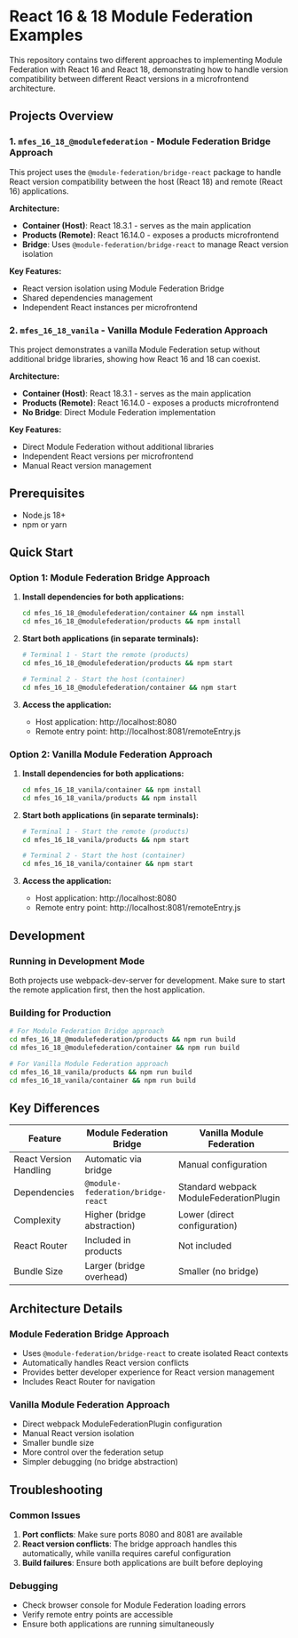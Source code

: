 # React 16 & 18 Module Federation Examples

This repository contains two different approaches to implementing Module Federation with React 16 and React 18, demonstrating how to handle version compatibility between different React versions in a microfrontend architecture.

## Projects Overview

### 1. `mfes_16_18_@modulefederation` - Module Federation Bridge Approach
This project uses the `@module-federation/bridge-react` package to handle React version compatibility between the host (React 18) and remote (React 16) applications.

**Architecture:**
- **Container (Host)**: React 18.3.1 - serves as the main application
- **Products (Remote)**: React 16.14.0 - exposes a products microfrontend
- **Bridge**: Uses `@module-federation/bridge-react` to manage React version isolation

**Key Features:**
- React version isolation using Module Federation Bridge
- Shared dependencies management
- Independent React instances per microfrontend

### 2. `mfes_16_18_vanila` - Vanilla Module Federation Approach
This project demonstrates a vanilla Module Federation setup without additional bridge libraries, showing how React 16 and 18 can coexist.

**Architecture:**
- **Container (Host)**: React 18.3.1 - serves as the main application
- **Products (Remote)**: React 16.14.0 - exposes a products microfrontend
- **No Bridge**: Direct Module Federation implementation

**Key Features:**
- Direct Module Federation without additional libraries
- Independent React versions per microfrontend
- Manual React version management

## Prerequisites

- Node.js 18+ 
- npm or yarn

## Quick Start

### Option 1: Module Federation Bridge Approach

1. **Install dependencies for both applications:**
   ```bash
   cd mfes_16_18_@modulefederation/container && npm install
   cd mfes_16_18_@modulefederation/products && npm install
   ```

2. **Start both applications (in separate terminals):**
   ```bash
   # Terminal 1 - Start the remote (products)
   cd mfes_16_18_@modulefederation/products && npm start
   
   # Terminal 2 - Start the host (container)
   cd mfes_16_18_@modulefederation/container && npm start
   ```

3. **Access the application:**
   - Host application: http://localhost:8080
   - Remote entry point: http://localhost:8081/remoteEntry.js

### Option 2: Vanilla Module Federation Approach

1. **Install dependencies for both applications:**
   ```bash
   cd mfes_16_18_vanila/container && npm install
   cd mfes_16_18_vanila/products && npm install
   ```

2. **Start both applications (in separate terminals):**
   ```bash
   # Terminal 1 - Start the remote (products)
   cd mfes_16_18_vanila/products && npm start
   
   # Terminal 2 - Start the host (container)
   cd mfes_16_18_vanila/container && npm start
   ```

3. **Access the application:**
   - Host application: http://localhost:8080
   - Remote entry point: http://localhost:8081/remoteEntry.js

## Development

### Running in Development Mode
Both projects use webpack-dev-server for development. Make sure to start the remote application first, then the host application.

### Building for Production
```bash
# For Module Federation Bridge approach
cd mfes_16_18_@modulefederation/products && npm run build
cd mfes_16_18_@modulefederation/container && npm run build

# For Vanilla Module Federation approach
cd mfes_16_18_vanila/products && npm run build
cd mfes_16_18_vanila/container && npm run build
```

## Key Differences

| Feature | Module Federation Bridge | Vanilla Module Federation |
|---------|-------------------------|---------------------------|
| React Version Handling | Automatic via bridge | Manual configuration |
| Dependencies | `@module-federation/bridge-react` | Standard webpack ModuleFederationPlugin |
| Complexity | Higher (bridge abstraction) | Lower (direct configuration) |
| React Router | Included in products | Not included |
| Bundle Size | Larger (bridge overhead) | Smaller (no bridge) |

## Architecture Details

### Module Federation Bridge Approach
- Uses `@module-federation/bridge-react` to create isolated React contexts
- Automatically handles React version conflicts
- Provides better developer experience for React version management
- Includes React Router for navigation

### Vanilla Module Federation Approach
- Direct webpack ModuleFederationPlugin configuration
- Manual React version isolation
- Smaller bundle size
- More control over the federation setup
- Simpler debugging (no bridge abstraction)

## Troubleshooting

### Common Issues

1. **Port conflicts**: Make sure ports 8080 and 8081 are available
2. **React version conflicts**: The bridge approach handles this automatically, while vanilla requires careful configuration
3. **Build failures**: Ensure both applications are built before deploying

### Debugging
- Check browser console for Module Federation loading errors
- Verify remote entry points are accessible
- Ensure both applications are running simultaneously
